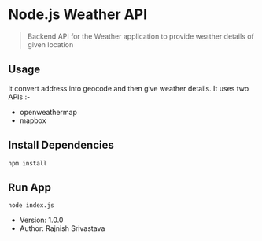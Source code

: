 # Node.js Weather API

> Backend API for the Weather application to provide weather details of given location

## Usage

It convert address into geocode and then give weather details. It uses two APIs :-
- openweathermap
- mapbox

## Install Dependencies

```
npm install
```

## Run App

```
node index.js
```
- Version: 1.0.0
- Author: Rajnish Srivastava
